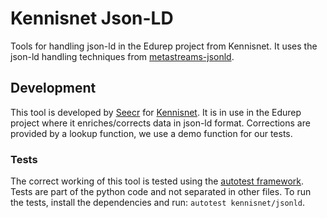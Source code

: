 # Kennisnet Json-LD

Tools for handling json-ld in the Edurep project from Kennisnet. It uses the json-ld handling techniques from [metastreams-jsonld](https://github.com/seecr/metastreams-jsonld).

## Development

This tool is developed by [Seecr](https://github.com/seecr) for [Kennisnet](https://kennisnet.nl/). It is in use in the Edurep project where it enriches/corrects data in json-ld format. Corrections are provided by a lookup function, we use a demo function for our tests.

### Tests

The correct working of this tool is tested using the [autotest framework](https://github.com/seecr/autotest). Tests are part of the python code and not separated in other files. To run the tests, install the dependencies and run: `autotest kennisnet/jsonld`.
